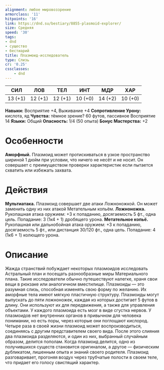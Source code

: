 ```yaml
---
alignment: любое мировоззрение
armorclass: '11'
hitpoints: '16'
link: https://dnd.su/bestiary/8855-plasmoid-explorer/
size: Средняя
speed: '30'
tags:
- dnd
- существо
- бестиарий
title: Плазмоид-исследователь
type: Слизь
cr: '0.25'
cssclasses:
    - dnd
---
```



| СИЛ | ЛОВ | ТЕЛ | ИНТ | МДР | ХАР |
|---|---|---|---|---|---|
| 13 (+1) | 12 (+1) | 12 (+1) | 10 (+0) | 14 (+2) | 10 (+0) |
**Навыки:** Восприятие +4, Выживание +4
**Сопротивление Урону:** кислота, яд
**Чувства:** тёмное зрение? 60 футов, пассивное Восприятие 14
**Языки:** Общий
**Опасность:** 1/4 (50 опыта)
**Бонус Мастерства:** +2


# Особенности
**Аморфный.** Плазмоид может протискиваться в узкое пространство шириной 1 дюйм при условии, что ничего не несёт и не носит. Он совершает с преимуществом проверки характеристик если пытается схватить или избежать захвата.


# Действия
**Мультиатака.** Плазмоид совершает две атаки Ложноножкой. Он может заменить одну из них атакой Метательным копьём.
**Ложноножка.** Рукопашная атака оружием: +3 к попаданию, досягаемость 5 фт., одна цель. Попадание: 3 (1к4 + 1) дробящего урона.
**Метательное копьё.** Рукопашная или дальнобойная атака оружием: +3 к попаданию, досягаемость 5 фт., или дистанция 30/120 фт., одна цель. Попадание: 4 (1к6 + 1) колющего урона.


# Описание
Жажда странствий побуждает некоторых плазмоидов исследовать Астральный план и посещать разнообразные миры Материального плана. Такие исследователи обычно путешествуют налегке, храня свои вещи в рюкзаке или аналогичном вместилище.    Плазмоиды — это разумная слизь, способная изменять свою форму по желанию. Их аморфные тела имеют мягкую пластичную структуру. Плазмоиды могут выпускать до пяти ложноножек, каждая из которых достигает 5 футов в длину. Они используют их для передвижения, а также для управления объектами. У каждого плазмоида есть мозг в виде сгустка нервов. У плазмоидов нет внутренних органов в привычном для человека понимании, но есть поры, через которые они поглощают кислород. Четыре раза в своей жизни плазмоид может воспроизводиться, соединяясь с другим представителем своего вида. После этого слияния два плазмоида разделяются, и один из них, выбранный случайным образом, делится пополам. Когда плазмоид делится, одно из получившихся существ становится оригиналом, а другое — физическим дубликатом, лишенным опыта и знаний своего родителя. Плазмоид разговаривает, прогоняя воздух через трубчатые полости в своем теле, что придает его голосу свистящий характер.